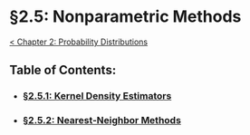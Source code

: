 # §2.5: Nonparametric Methods
[< Chapter 2: Probability Distributions](../README.md)

## Table of Contents:
* ### [§2.5.1: Kernel Density Estimators](./2.5.1_Kernel-Density-Estimators.ipynb)
* ### [§2.5.2: Nearest-Neighbor Methods](./2.5.2_Nearest-Neighbor-Methods.ipynb)